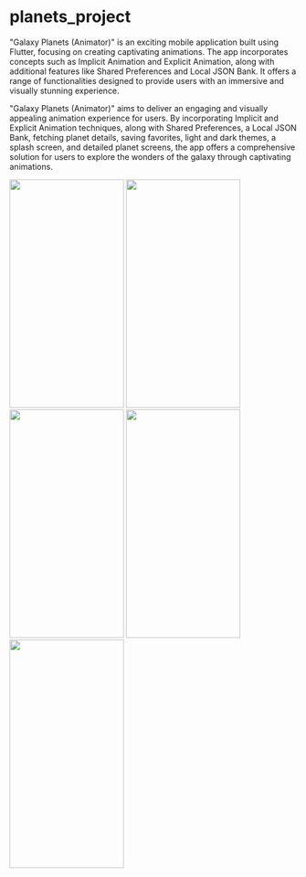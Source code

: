 # planets_project

"Galaxy Planets (Animator)" is an exciting mobile application built using Flutter, focusing on
creating captivating animations. The app incorporates concepts such as Implicit Animation and
Explicit Animation, along with additional features like Shared Preferences and Local JSON
Bank. It offers a range of functionalities designed to provide users with an immersive and
visually stunning experience.



"Galaxy Planets (Animator)" aims to deliver an engaging and visually appealing animation
experience for users. By incorporating Implicit and Explicit Animation techniques, along with
Shared Preferences, a Local JSON Bank, fetching planet details, saving favorites, light and dark
themes, a splash screen, and detailed planet screens, the app offers a comprehensive solution for
users to explore the wonders of the galaxy through captivating animations.
<p>








<img src="https://github.com/sumitFlutter/Planet-Encyclopedia/assets/153794386/0f5ca4b9-1f77-4c79-a6b7-1f0a88aa2ad0"    height="400px"    width="200px"   />
<img src="https://github.com/sumitFlutter/Planet-Encyclopedia/assets/153794386/9c327a76-2253-452c-a06d-df07f58b53cf"    height="400px"    width="200px"   />
<img src="https://github.com/sumitFlutter/Planet-Encyclopedia/assets/153794386/47dd9672-b177-4e44-b56e-3b9c5a98adcf"    height="400px"    width="200px"   />
<img src="https://github.com/sumitFlutter/Planet-Encyclopedia/assets/153794386/15c722f0-3615-4a3a-bf90-bcc86050dd77"    height="400px"    width="200px"   />
<img src="https://github.com/sumitFlutter/Planet-Encyclopedia/assets/153794386/05d14028-8ac3-4809-977a-859d404a7d27"    height="400px"    width="200px"   />

</p>

